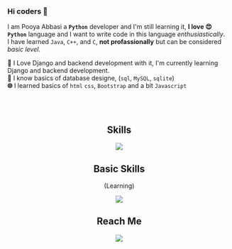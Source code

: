 ### Hi coders  👋

I am Pooya Abbasi 
a **`Python`** developer and I'm still learning it, **I love 😍 `Python`** language and I want to write code in this language _enthusiastically_.<br>
I have learned `Java`, `C++`, and `C`, **not profassionally** but can be considered _basic level_.<br>

**🌱** I Love Django and backend development with it, I'm currently learning Django and backend development. <br>
**🧾** I know basics of database designe, (`sql`, `MySQL`, `sqlite`) <br>
**🌐** I learned basics of `html` `css`, `Bootstrap` and a bit `Javascript` 


<br><br>
<div align='center'>
  <h2 align="center">Skills</h2>
  <P>
      <img src="https://skillicons.dev/icons?i=python,django,pycharm,java,cpp&perline=5&theme=dark" />
  </P>


  <h2 align='center'>Basic Skills</h2>
  <P>(Learning)</P>
  <P>
      <img src="https://skillicons.dev/icons?i=mysql,sqlite,html,css,bootstrap&perline=5&theme=dark" />
  </P>

  <h2 align='center'>Reach Me</h2>
  <a>
    <img src="https://skillicons.dev/icons?i=discord&perline=5&theme=dark" />
  </a>
</div>

